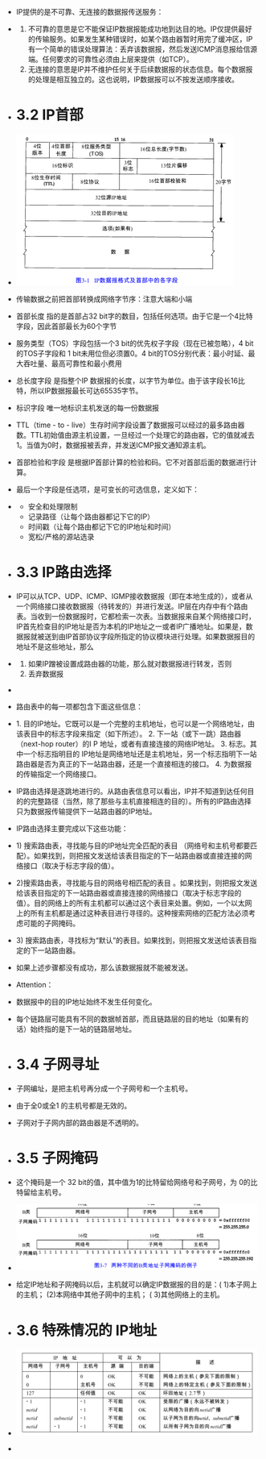- IP提供的是不可靠、无连接的数据报传送服务：

- 1. 不可靠的意思是它不能保证IP数据报能成功地到达目的地。IP仅提供最好的传输服务。如果发生某种错误时，如某个路由器暂时用完了缓冲区，IP有一个简单的错误处理算法：丢弃该数据报，然后发送ICMP消息报给信源端。任何要求的可靠性必须由上层来提供（如TCP）。
  2. 无连接的意思是IP并不维护任何关于后续数据报的状态信息。每个数据报的处理是相互独立的。这也说明，IP数据报可以不按发送顺序接收。

- # 3.2 IP首部

- ![graphic](img/chap3/img0.png)

- 传输数据之前把首部转换成网络字节序：注意大端和小端

- 首部长度 指的是首部占32 bit字的数目，包括任何选项。由于它是一个4比特字段，因此首部最长为60个字节

- 服务类型（TOS）字段包括一个3 bit的优先权子字段（现在已被忽略），4 bit的TOS子字段和 1 bit未用位但必须置0。4 bit的TOS分别代表：最小时延、最大吞吐量、最高可靠性和最小费用

- 总长度字段 是指整个IP 数据报的长度，以字节为单位。由于该字段长16比特，所以IP数据报最长可达65535字节。

- 标识字段 唯一地标识主机发送的每一份数据报

- TTL（time - to - live）生存时间字段设置了数据报可以经过的最多路由器数。TTL初始值由源主机设置，一旦经过一个处理它的路由器，它的值就减去1。当值为0时，数据报被丢弃，并发送ICMP报文通知源主机。

- 首部检验和字段 是根据IP首部计算的检验和码。它不对首部后面的数据进行计算。

- 最后一个字段是任选项，是可变长的可选信息，定义如下：

- - 安全和处理限制
  - 记录路径（让每个路由器都记下它的IP）
  - 时间戳（让每个路由都记下它的IP地址和时间）
  - 宽松/严格的源站选录

- # 3.3 IP路由选择

- IP可以从TCP、UDP、ICMP、IGMP接收数据报（即在本地生成的），或者从一个网络接口接收数据报（待转发的）并进行发送。IP层在内存中有个路由表。当收到一份数据报时，它都检索一次表。当数据报来自某个网络接口时，IP首先检查目的IP地址是否为本机的IP地址之一或者IP广播地址。如果是，数据报就被送到由IP首部协议字段所指定的协议模块进行处理。如果数据报目的地址不是这些地址，那么

- 1. 如果IP蹭被设置成路由器的功能，那么就对数据报进行转发，否则
  2. 丢弃数据报

-  

- 路由表中的每一项都包含下面这些信息：

- 1. 目的IP地址。它既可以是一个完整的主机地址，也可以是一个网络地址，由该表目中的标志字段来指定（如下所述）。
  2. 下一站（或下一跳）路由器（next-hop router）的I P 地址，或者有直接连接的网络IP地址。
  3. 标志。其中一个标志指明目的 IP地址是网络地址还是主机地址，另一个标志指明下一站路由器是否为真正的下一站路由器，还是一个直接相连的接口。
  4. 为数据报的传输指定一个网络接口。

- IP路由选择是逐跳地进行的。从路由表信息可以看出，IP并不知道到达任何目的的完整路径（当然，除了那些与主机直接相连的目的）。所有的IP路由选择只为数据报传输提供下一站路由器的IP地址。 

- IP路由选择主要完成以下这些功能：

- 1) 搜索路由表，寻找能与目的IP地址完全匹配的表目 （网络号和主机号都要匹配）。如果找到，则把报文发送给该表目指定的下一站路由器或直接连接的网络接口（取决于标志字段的值）。

- 2)搜索路由表，寻找能与目的网络号相匹配的表目 。如果找到，则把报文发送给该表目指定的下一站路由器或直接连接的网络接口（取决于标志字段的值）。目的网络上的所有主机都可以通过这个表目来处置。例如，一个以太网上的所有主机都是通过这种表目进行寻径的。这种搜索网络的匹配方法必须考虑可能的子网掩码。

- 3) 搜索路由表，寻找标为“默认”的表目。如果找到，则把报文发送给该表目指定的下一站路由器。

- 如果上述步骤都没有成功，那么该数据报就不能被发送。

- Attention：

- 数据报中的目的IP地址始终不发生任何变化。

- 每个链路层可能具有不同的数据帧首部，而且链路层的目的地址（如果有的话）始终指的是下一站的链路层地址。

- # 3.4 子网寻址

- 子网编址，是把主机号再分成一个子网号和一个主机号。

- 由于全0或全1 的主机号都是无效的。

- 子网对于子网内部的路由器是不透明的。

- # 3.5 子网掩码

- 这个掩码是一个 32 bit的值，其中值为1的比特留给网络号和子网号，为 0的比特留给主机号。

- ![graphic](img/chap3/img1.png)

- 给定IP地址和子网掩码以后，主机就可以确定IP数据报的目的是：( 1)本子网上的主机； (2)本网络中其他子网中的主机； ( 3)其他网络上的主机。

- # 3.6 特殊情况的 IP地址

- ![graphic](img/chap3/img2.png)

-  